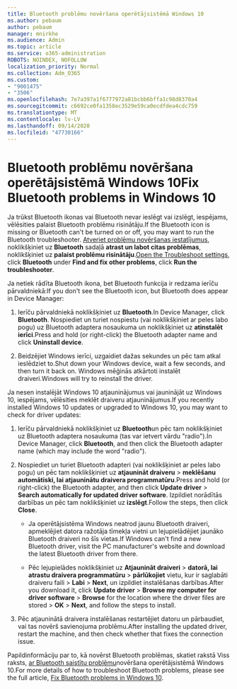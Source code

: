 ```yaml
---
title: Bluetooth problēmu novēršana operētājsistēmā Windows 10
ms.author: pebaum
author: pebaum
manager: mnirkhe
ms.audience: Admin
ms.topic: article
ms.service: o365-administration
ROBOTS: NOINDEX, NOFOLLOW
localization_priority: Normal
ms.collection: Adm_O365
ms.custom:
- "9001475"
- "3506"
ms.openlocfilehash: 7e7a397a1f6777972a81bcbb6bffa1c98d8370a4
ms.sourcegitcommit: c6692ce0fa1358ec3529e59ca0ecdfdea4cdc759
ms.translationtype: MT
ms.contentlocale: lv-LV
ms.lasthandoff: 09/14/2020
ms.locfileid: "47730166"
---
```

# <a name="fix-bluetooth-problems-in-windows-10"></a><span data-ttu-id="e57a6-102">Bluetooth problēmu novēršana operētājsistēmā Windows 10</span><span class="sxs-lookup"><span data-stu-id="e57a6-102">Fix Bluetooth problems in Windows 10</span></span>

<span data-ttu-id="e57a6-103">Ja trūkst Bluetooth ikonas vai Bluetooth nevar ieslēgt vai izslēgt, iespējams, vēlēsities palaist Bluetooth problēmu risinātāju.</span><span class="sxs-lookup"><span data-stu-id="e57a6-103">If the Bluetooth icon is missing or Bluetooth can't be turned on or off, you may want to run the Bluetooth troubleshooter.</span></span> <span data-ttu-id="e57a6-104">[Atveriet problēmu novēršanas iestatījumus](ms-settings:troubleshoot), noklikšķiniet uz **Bluetooth** sadaļā **atrast un labot citas problēmas**, noklikšķiniet uz **palaist problēmu risinātāju**.</span><span class="sxs-lookup"><span data-stu-id="e57a6-104">[Open the Troubleshoot settings](ms-settings:troubleshoot), click **Bluetooth** under **Find and fix other problems**, click **Run the troubleshooter**.</span></span>

<span data-ttu-id="e57a6-105">Ja netiek rādīta Bluetooth ikona, bet Bluetooth funkcija ir redzama ierīču pārvaldniekā:</span><span class="sxs-lookup"><span data-stu-id="e57a6-105">If you don't see the Bluetooth icon, but Bluetooth does appear in Device Manager:</span></span>

1. <span data-ttu-id="e57a6-106">Ierīču pārvaldniekā noklikšķiniet uz **Bluetooth**.</span><span class="sxs-lookup"><span data-stu-id="e57a6-106">In Device Manager, click **Bluetooth**.</span></span> <span data-ttu-id="e57a6-107">Nospiediet un turiet nospiestu (vai noklikšķiniet ar peles labo pogu) uz Bluetooth adaptera nosaukuma un noklikšķiniet uz **atinstalēt ierīci**.</span><span class="sxs-lookup"><span data-stu-id="e57a6-107">Press and hold (or right-click) the Bluetooth adapter name and click **Uninstall device**.</span></span>

2. <span data-ttu-id="e57a6-108">Beidzējiet Windows ierīci, uzgaidiet dažas sekundes un pēc tam atkal ieslēdziet to.</span><span class="sxs-lookup"><span data-stu-id="e57a6-108">Shut down your Windows device, wait a few seconds, and then turn it back on.</span></span> <span data-ttu-id="e57a6-109">Windows mēģinās atkārtoti instalēt draiveri.</span><span class="sxs-lookup"><span data-stu-id="e57a6-109">Windows will try to reinstall the driver.</span></span>

<span data-ttu-id="e57a6-110">Ja nesen instalējāt Windows 10 atjauninājumus vai jauninājāt uz Windows 10, iespējams, vēlēsities meklēt draiveru atjauninājumus.</span><span class="sxs-lookup"><span data-stu-id="e57a6-110">If you recently installed Windows 10 updates or upgraded to Windows 10, you may want to check for driver updates:</span></span>

1. <span data-ttu-id="e57a6-111">Ierīču pārvaldniekā noklikšķiniet uz **Bluetooth**un pēc tam noklikšķiniet uz Bluetooth adaptera nosaukuma (tas var ietvert vārdu "radio").</span><span class="sxs-lookup"><span data-stu-id="e57a6-111">In Device Manager, click **Bluetooth**, and then click the Bluetooth adapter name (which may include the word "radio").</span></span>

2. <span data-ttu-id="e57a6-112">Nospiediet un turiet Bluetooth adapteri (vai noklikšķiniet ar peles labo pogu) un pēc tam noklikšķiniet uz **atjaunināt draiveru**  >  **meklēšanu automātiski, lai atjauninātu draivera programmatūru**.</span><span class="sxs-lookup"><span data-stu-id="e57a6-112">Press and hold (or right-click) the Bluetooth adapter, and then click **Update driver** > **Search automatically for updated driver software**.</span></span> <span data-ttu-id="e57a6-113">Izpildiet norādītās darbības un pēc tam noklikšķiniet uz **izslēgt**.</span><span class="sxs-lookup"><span data-stu-id="e57a6-113">Follow the steps, then click **Close**.</span></span>

      - <span data-ttu-id="e57a6-114">Ja operētājsistēma Windows neatrod jaunu Bluetooth draiveri, apmeklējiet datora ražotāja tīmekļa vietni un lejupielādējiet jaunāko Bluetooth draiveri no šīs vietas.</span><span class="sxs-lookup"><span data-stu-id="e57a6-114">If Windows can't find a new Bluetooth driver, visit the PC manufacturer's website and download the latest Bluetooth driver from there.</span></span>

    - <span data-ttu-id="e57a6-115">Pēc lejupielādes noklikšķiniet uz **Atjaunināt draiveri**  >  **datorā, lai atrastu draivera programmatūru**  >  **pārlūkojiet** vietu, kur ir saglabāti draiveru faili > **Labi**  >  **Next**, un izpildiet instalēšanas darbības.</span><span class="sxs-lookup"><span data-stu-id="e57a6-115">After you download it, click **Update driver** > **Browse my computer for driver software** > **Browse** for the location where the driver files are stored > **OK** > **Next**, and follow the steps to install.</span></span>

3. <span data-ttu-id="e57a6-116">Pēc atjauninātā draivera instalēšanas restartējiet datoru un pārbaudiet, vai tas novērš savienojuma problēmu.</span><span class="sxs-lookup"><span data-stu-id="e57a6-116">After installing the updated driver, restart the machine, and then check whether that fixes the connection issue.</span></span>

<span data-ttu-id="e57a6-117">Papildinformāciju par to, kā novērst Bluetooth problēmas, skatiet rakstā Viss raksts, [ar Bluetooth saistītu problēmu](https://support.microsoft.com/help/14169/windows-10-fix-bluetooth-problems)novēršana operētājsistēmā Windows 10.</span><span class="sxs-lookup"><span data-stu-id="e57a6-117">For more details of how to troubleshoot Bluetooth problems, please see the full article, [Fix Bluetooth problems in Windows 10](https://support.microsoft.com/help/14169/windows-10-fix-bluetooth-problems).</span></span>
